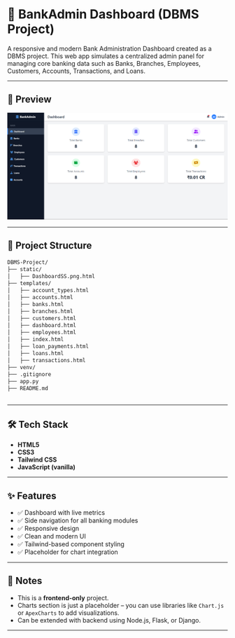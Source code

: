 
# 🏦 BankAdmin Dashboard (DBMS Project)

A responsive and modern Bank Administration Dashboard created as a DBMS project. This web app simulates a centralized admin panel for managing core banking data such as Banks, Branches, Employees, Customers, Accounts, Transactions, and Loans.

---

## 📸 Preview

![Dashboard Screenshot](static/DashboardSS.png)

---

## 📁 Project Structure

```
DBMS-Project/
├── static/
│   ├── DashboardSS.png.html
├── templates/
│   ├── account_types.html
│   ├── accounts.html
│   ├── banks.html
│   ├── branches.html
│   ├── customers.html
│   ├── dashboard.html
│   ├── employees.html
│   ├── index.html
│   ├── loan_payments.html
│   ├── loans.html
│   ├── transactions.html
├── venv/
├── .gitignore
├── app.py
├── README.md


```

---

## 🛠️ Tech Stack

- **HTML5**
- **CSS3**
- **Tailwind CSS**
- **JavaScript (vanilla)**

---

## ✨ Features

- ✅ Dashboard with live metrics
- ✅ Side navigation for all banking modules
- ✅ Responsive design
- ✅ Clean and modern UI
- ✅ Tailwind-based component styling
- ✅ Placeholder for chart integration

---


## 📌 Notes

- This is a **frontend-only** project.
- Charts section is just a placeholder – you can use libraries like `Chart.js` or `ApexCharts` to add visualizations.
- Can be extended with backend using Node.js, Flask, or Django.

---

